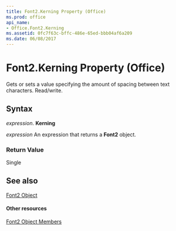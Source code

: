 ```yaml
---
title: Font2.Kerning Property (Office)
ms.prod: office
api_name:
- Office.Font2.Kerning
ms.assetid: 0fc7f63c-bffc-486e-65ed-bbb04af6a209
ms.date: 06/08/2017
---
```



# Font2.Kerning Property (Office)

Gets or sets a value specifying the amount of spacing between text characters. Read/write.


## Syntax

 _expression_. **Kerning**

 _expression_ An expression that returns a **Font2** object.


### Return Value

Single


## See also


[Font2 Object](font2-object-office.md)
#### Other resources


[Font2 Object Members](font2-members-office.md)

